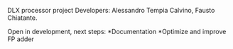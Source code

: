 DLX processor project
Developers: Alessandro Tempia Calvino, Fausto Chiatante.

Open in development, next steps:
*Documentation
*Optimize and improve FP adder
